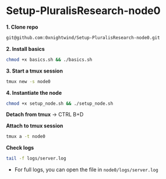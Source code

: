 # Setup-PluralisResearch-node0


**1. Clone repo**
```bash
git@github.com:0xnightwind/Setup-PluralisResearch-node0.git
```

**2. Install basics**
```bash
chmod +x basics.sh && ./basics.sh
```

**3. Start a tmux session**
```bash
tmux new -s node0
```

**4. Instantiate the node**
```bash
chmod +x setup_node.sh && ./setup_node.sh
```

**Detach from tmux** -> CTRL B+D

**Attach to tmux session**
```bash
tmux a -t node0
```

**Check logs**
```bash
tail -f logs/server.log
```

* For full logs, you can open the file in `node0/logs/server.log`
